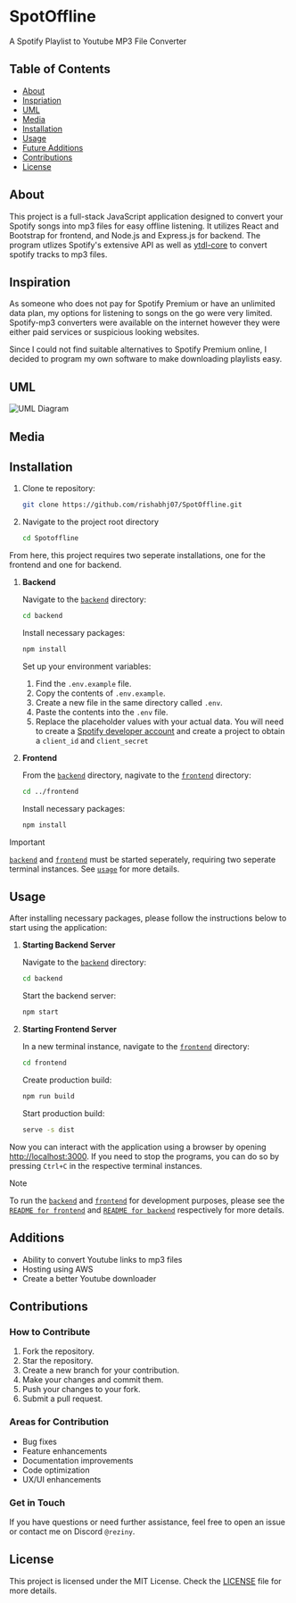 # SpotOffline

A Spotify Playlist to Youtube MP3 File Converter

## Table of Contents

- [About](#about)
- [Inspriation](#inspiration)
- [UML](#uml)
- [Media](#media)
- [Installation](#installation)
- [Usage](#usage)
- [Future Additions](#additions)
- [Contributions](#contributions)
- [License](#license)

## About

This project is a full-stack JavaScript application designed to convert your Spotify songs into mp3 files for easy offline listening. It utilizes React and Bootstrap for frontend, and Node.js and Express.js for backend. The program utlizes Spotify's extensive API as well as [ytdl-core](https://www.npmjs.com/package/ytdl-core) to convert spotify tracks to mp3 files. 

## Inspiration

As someone who does not pay for Spotify Premium or have an unlimited data plan, my options for listening to songs on the go were very limited. Spotify-mp3 converters were available on the internet however they were either paid services or suspicious looking websites.

Since I could not find suitable alternatives to Spotify Premium online, I decided to program my own software to make downloading playlists easy.

## UML

![UML Diagram](https://i.imgur.com/6697tso.png)

## Media

## Installation

1. Clone te repository:

    ```sh
    git clone https://github.com/rishabhj07/SpotOffline.git
    ```

2. Navigate to the project root directory

    ```sh
    cd Spotoffline
    ```

From here, this project requires two seperate installations, one for the frontend and one for backend.

1. **Backend**

    Navigate to the [`backend`](https://github.com/rishabhj07/SpotOffline/tree/main/backend) directory:

    ```sh
    cd backend
    ```
    Install necessary packages:

    ```sh
    npm install
    ```

    Set up your environment variables:
    1. Find the `.env.example` file.
    2. Copy the contents of `.env.example`.
    3. Create a new file in the same directory called `.env`.
    4. Paste the contents into the `.env` file.
    5. Replace the placeholder values with your actual data. You will need to create a [Spotify developer account](https://developer.spotify.com/documentation/web-api) and create a project to obtain a `client_id` and `client_secret`

2. **Frontend**

    From the [`backend`](https://github.com/rishabhj07/SpotOffline/tree/main/backend) directory, nagivate to the [`frontend`](https://github.com/rishabhj07/SpotOffline/tree/main/frontend) directory:

    ```sh
    cd ../frontend
    ```

    Install necessary packages:

    ```sh
    npm install
    ```

> [!Important]
>
> [`backend`](https://github.com/rishabhj07/SpotOffline/tree/main/backend) and [`frontend`](https://github.com/rishabhj07/SpotOffline/tree/main/frontend) must be started seperately, requiring two seperate terminal instances. See [`usage`](#usage) for more details.

## Usage

After installing necessary packages, please follow the instructions below to start using the application:

1. **Starting Backend Server**

    Navigate to the [`backend`](https://github.com/rishabhj07/SpotOffline/tree/main/backend) directory:

    ```sh
    cd backend
    ```
    
    Start the backend server:

    ```sh
    npm start
    ```

2. **Starting Frontend Server**

    In a new terminal instance, navigate to the [`frontend`](https://github.com/rishabhj07/SpotOffline/tree/main/frontend) directory:

    ```sh
    cd frontend
    ```

    Create production build:

    ```sh
    npm run build
    ```

    Start production build:

    ```sh
    serve -s dist
    ```

Now you can interact with the application using a browser by opening [http://localhost:3000](http://localhost:3000). If you need to stop the programs, you can do so by pressing `Ctrl+C` in the respective terminal instances.

> [!Note]
>
> To run the [`backend`](https://github.com/rishabhj07/SpotOffline/tree/main/backend) and [`frontend`](https://github.com/rishabhj07/SpotOffline/tree/main/frontend) for development purposes, please see the [`README for frontend`](https://github.com/rishabhj07/SpotOffline/blob/main/frontend/README.md) and [`README for backend`](https://github.com/rishabhj07/SpotOffline/blob/main/backend/README.md) respectively for more details.

## Additions

- Ability to convert Youtube links to mp3 files
- Hosting using AWS
- Create a better Youtube downloader

## Contributions

### How to Contribute
1. Fork the repository.
2. Star the repository.
2. Create a new branch for your contribution.
3. Make your changes and commit them.
4. Push your changes to your fork.
5. Submit a pull request.

### Areas for Contribution
- Bug fixes
- Feature enhancements
- Documentation improvements
- Code optimization
- UX/UI enhancements

### Get in Touch
If you have questions or need further assistance, feel free to open an issue or contact me on Discord `@reziny`.

## License

This project is licensed under the MIT License. Check the [LICENSE](LICENSE) file for more details.
